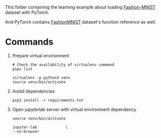 This folder containing the learning example about loading [Fashion-MNIST](https://github.com/zalandoresearch/fashion-mnist) dataset with PyTorch.

And PyTorch contains [FashionMNIST](https://pytorch.org/vision/stable/generated/torchvision.datasets.FashionMNIST.html#torchvision.datasets.FashionMNIST) dataset's function reference as well.

# Commands

1. Prepare virtual environment

    ``` shell
    # Check the availability of virtualenv command
    pipx list

    virtualenv -p python3 venv
    source venv/bin/activate
    ```
2. Install dependencies

    ``` shell
    pip3 install -r requirements.txt
    ```

3. Open jupyterlab server with virtual environment dependency

    ``` shell
    source venv/bin/activate

    jupyter-lab             \
    --no-browser
    ```

